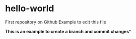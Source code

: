 # hello-world
First repository on Github
Example to edit this file

************This is an example to create a branch and commit changes*************
